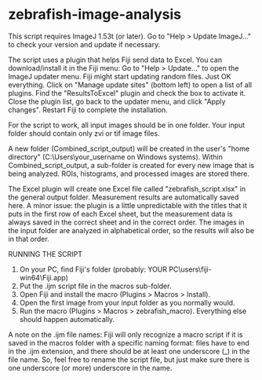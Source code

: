 # zebrafish-image-analysis

This script requires ImageJ 1.53t (or later). Go to "Help > Update ImageJ..."
to check your version and update if necessary.

The script uses a plugin that helps Fiji send data to Excel.
You can download/install it in the Fiji menu:
Go to "Help > Update..." to open the ImageJ updater menu.
Fiji might start updating random files. Just OK everything.
Click on "Manage update sites" (bottom left) to open a list of all plugins.
Find the "ResultsToExcel" plugin and check the box to activate it.
Close the plugin list, go back to the updater menu, and click "Apply changes".
Restart Fiji to complete the installation.

For the script to work, all input images should be in one folder.
Your input folder should contain only zvi or tif image files.

A new folder (Combined_script_output) will be created in the user's
"home directory" (C:\Users\your_username on Windows systems). Within
Combined_script_output, a sub-folder is created for every new image that is
being analyzed. ROIs, histograms, and processed images are stored there.

The Excel plugin will create one Excel file called "zebrafish_script.xlsx"
in the general output folder. Measurement results are automatically saved here.
A minor issue: the plugin is a little unpredictable with the titles that it puts
in the first row of each Excel sheet, but the measurement data is always saved
in the correct sheet and in the correct order. The images in the input folder
are analyzed in alphabetical order, so the results will also be in that order.

RUNNING THE SCRIPT
1. On your PC, find Fiji's folder (probably: YOUR PC\users\fiji-win64\Fiji.app)
2. Put the .ijm script file in the macros sub-folder.
3. Open Fiji and install the macro (Plugins > Macros > Install).
4. Open the first image from your input folder as you normally would.
5. Run the macro (Plugins > Macros > zebrafish_macro).
Everything else should happen automatically.


A note on the .ijm file names: Fiji will only recognize a macro script if it
is saved in the macros folder with a specific naming format: files have to end
in the .ijm extension, and there should be at least one underscore (_) in the
file name. So, feel free to rename the script file, but just make sure there is
one underscore (or more) underscore in the name.
